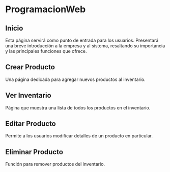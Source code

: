 # ProgramacionWeb

## Inicio

Esta página servirá como punto de entrada para los usuarios. Presentará una breve introducción a la empresa y al sistema, resaltando su importancia y las principales funciones que ofrece.

## Crear Producto

Una página dedicada para agregar nuevos productos al inventario.

## Ver Inventario

Página que muestra una lista de todos los productos en el inventario.

## Editar Producto

Permite a los usuarios modificar detalles de un producto en particular.

## Eliminar Producto

Función para remover productos del inventario.
